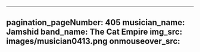 ------
pagination_pageNumber: 405
musician_name: Jamshid
band_name: The Cat Empire
img_src: images/musician0413.png
onmouseover_src: 
------